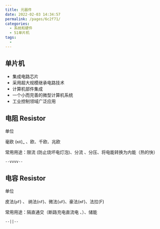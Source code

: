 ```yaml
---
title: 元器件
date: 2022-02-03 14:34:57
permalink: /pages/6c2f71/
categories:
  - 系统和硬件
  - 51单片机
tags:
  - 
---
```

## 单片机

- 集成电路芯片
- 采用超大规模继承电路技术
- 计算机部件集成
- 一个小而完善的微型计算机系统
- 工业控制领域广泛应用



## 电阻 Resistor

单位

毫欧 (`mX`)_ 、欧、千欧、兆欧

常用用途：限流 (防止烧坏电灯泡)、分流 、分压、将电能转换为内能（热的快）

`--vvvv--`

## 电容 Resistor

单位 

皮法(`pF`)  、 纳法(`nF`)、微法(`uF`)、豪法(`mF`)、法拉(F)

常用用途：隔直通交（断路充电直流电 、）、储能

`--||--`













































